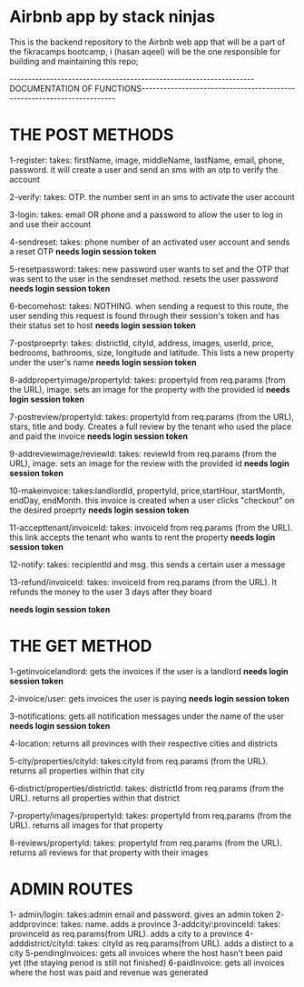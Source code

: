 # Airbnb app by stack ninjas

This is the backend repository to the Airbnb web app that will be a part of the fikracamps bootcamp, i (hasan aqeel) will be the one responsible for building and maintaining this repo;

-------------------------------------------------------------------DOCUMENTATION OF FUNCTIONS-----------------------------------------------------------------------

# THE POST METHODS

1-register: takes: firstName, image, middleName, lastName, email, phone, password. it will create a user and send an sms with an otp to verify the account

2-verify: takes: OTP. the number sent in an sms to activate the user account

3-login: takes: email OR phone and a password to allow the user to log in and use their account

4-sendreset: takes: phone number of an activated user account and sends a reset OTP **needs login session token**

5-resetpassword: takes: new password user wants to set and the OTP that was sent to the user in the sendreset method. resets the user password **needs login session token**

6-becomehost: takes: NOTHING. when sending a request to this route, the user sending this request is found through their session's token and has their status set to host **needs login session token**

7-postproeprty: takes: districtId, cityId, address, images, userId, price, bedrooms, bathrooms, size, longitude and latitude. This lists a new property under the user's name **needs login session token**

8-addpropertyimage/propertyId: takes: propertyId from req.params (from the URL), image. sets an image for the property with the provided id **needs login session token**

7-postreview/propertyId: takes: propertyId from req.params (from the URL), stars, title and body. Creates a full review by the tenant who used the place and paid the invoice **needs login session token**

9-addreviewimage/reviewId: takes: reviewId from req.params (from the URL), image. sets an image for the review with the provided id **needs login session token**

10-makeinvoice: takes:landlordId, propertyId, price,startHour, startMonth, endDay, endMonth. this invoice is created when a user clicks "checkout" on the desired proeprty **needs login session token**

11-accepttenant/invoiceId: takes: invoiceId from req.params (from the URL). this link accepts the tenant who wants to rent the property **needs login session token**

12-notify: takes: recipientId and msg. this sends a certain user a message 

13-refund/invoiceId: takes: invoiceId from req.params (from the URL). It refunds the money to the user 3 days after they board

**needs login session token**

# THE GET METHOD
1-getinvoicelandlord: gets the invoices if the user is a landlord **needs login session token**

2-invoice/user: gets invoices the user is paying **needs login session token**

3-notifications: gets all notification messages under the name of the user **needs login session token**

4-location: returns all provinces with their respective cities and districts

5-city/properties/cityId: takes:cityId from req.params (from the URL). returns all properties within that city

6-district/properties/districtId: takes: districtId from req.params (from the URL). returns all properties within that district

7-property/images/propertyId: takes: propertyId from req.params (from the URL). returns all images for that property

8-reviews/propertyId: takes: propertyId from req.params (from the URL). returns all reviews for that property with their images

# ADMIN ROUTES
1- admin/login: takes:admin email and password. gives an admin token
2- addprovince: takes: name. adds a province
3-addcity/:provinceId: takes: provinceId as req.params(from URL). adds a city to a province
4-adddistrict/cityId: takes: cityId as req.params(from URL). adds a distirct to a city
5-pendingInvoices: gets all invoices where the host hasn't been paid yet (the staying period is still not finished)
6-paidInvoice: gets all invoices where the host was paid and revenue was generated